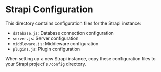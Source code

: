 
# Strapi Configuration

This directory contains configuration files for the Strapi instance:

- `database.js`: Database connection configuration
- `server.js`: Server configuration
- `middleware.js`: Middleware configuration
- `plugins.js`: Plugin configuration

When setting up a new Strapi instance, copy these configuration files to your Strapi project's `/config` directory.
